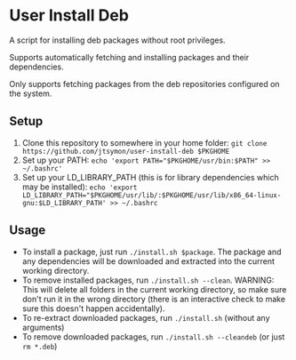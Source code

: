 # User Install Deb

A script for installing deb packages without root privileges.

Supports automatically fetching and installing packages and their dependencies.

Only supports fetching packages from the deb repositories configured on the system.

## Setup

1. Clone this repository to somewhere in your home folder: `git clone https://github.com/jtsymon/user-install-deb $PKGHOME`
2. Set up your PATH: `echo 'export PATH="$PKGHOME/usr/bin:$PATH" >> ~/.bashrc'`
3. Set up your LD_LIBRARY_PATH (this is for library dependencies which may be installed): `echo 'export LD_LIBRARY_PATH="$PKGHOME/usr/lib/:$PKGHOME/usr/lib/x86_64-linux-gnu:$LD_LIBRARY_PATH' >> ~/.bashrc`

## Usage

* To install a package, just run `./install.sh $package`. The package and any dependencies will be downloaded and extracted into the current working directory.
* To remove installed packages, run `./install.sh --clean`. WARNING: This will delete all folders in the current working directory, so make sure don't run it in the wrong directory (there is an interactive check to make sure this doesn't happen accidentally).
* To re-extract downloaded packages, run `./install.sh` (without any arguments)
* To remove downloaded packages, run `./install.sh --cleandeb` (or just `rm *.deb`)
